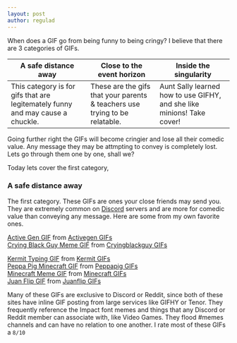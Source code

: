 ```yaml
---
layout: post
author: regulad
---
```

When does a GIF go from being funny to being cringy? I believe that there are 3 categories of GIFs.

A safe distance away | Close to the event horizon | Inside the singularity
--- | --- | ---
This category is for gifs that are legitemately funny and may cause a chuckle. | These are the gifs that your parents & teachers use trying to be relatable. | Aunt Sally learned how to use GIFHY, and she like minions! Take cover!

Going further right the GIFs will become cringier and lose all their comedic value. Any message they may be attmpting to convey is completely lost. Lets go through them one by one, shall we?

Today lets cover the first category,

### A safe distance away

The first category. These GIFs are ones your close friends may send you. They are extremely common on [Discord](/discord) servers and are more for comedic value than conveying any message. Here are some from my own favorite ones.

<div class="tenor-gif-embed" data-postid="19015568" data-share-method="host" data-width="60%" data-aspect-ratio="1.0"><a href="https://tenor.com/view/active-gen-gif-19015568">Active Gen GIF</a> from <a href="https://tenor.com/search/activegen-gifs">Activegen GIFs</a></div><script type="text/javascript" async src="https://tenor.com/embed.js"></script>

<div class="tenor-gif-embed" data-postid="11746329" data-share-method="host" data-width="60%" data-aspect-ratio="0.982142857142857"><a href="https://tenor.com/view/crying-black-guy-meme-sad-gif-11746329">Crying Black Guy Meme GIF</a> from <a href="https://tenor.com/search/cryingblackguy-gifs">Cryingblackguy GIFs</a></div><script type="text/javascript" async src="https://tenor.com/embed.js"></script>

<p><div class="tenor-gif-embed" data-postid="4851885" data-share-method="host" data-width="60%" data-aspect-ratio="1.7913669064748199"><a href="https://tenor.com/view/kermit-typing-essay-school-smart-gif-4851885">Kermit Typing GIF</a> from <a href="https://tenor.com/search/kermit-gifs">Kermit GIFs</a></div><script type="text/javascript" async src="https://tenor.com/embed.js"></script>

<div class="tenor-gif-embed" data-postid="14960039" data-share-method="host" data-width="60%" data-aspect-ratio="1.7785714285714287"><a href="https://tenor.com/view/peppa-pig-minecraft-meme-peppa-pig-minecraft-meme-gif-14960039">Peppa Pig Minecraft GIF</a> from <a href="https://tenor.com/search/peppapig-gifs">Peppapig GIFs</a></div><script type="text/javascript" async src="https://tenor.com/embed.js"></script>

<div class="tenor-gif-embed" data-postid="18131334" data-share-method="host" data-width="60%" data-aspect-ratio="0.9558232931726907"><a href="https://tenor.com/view/minecraft-meme-gif-18131334">Minecraft Meme GIF</a> from <a href="https://tenor.com/search/minecraft-gifs">Minecraft GIFs</a></div><script type="text/javascript" async src="https://tenor.com/embed.js"></script>

<div class="tenor-gif-embed" data-postid="18577803" data-share-method="host" data-width="60%" data-aspect-ratio="0.7991967871485944"><a href="https://tenor.com/view/juan-flip-gif-18577803">Juan Flip GIF</a> from <a href="https://tenor.com/search/juanflip-gifs">Juanflip GIFs</a></div><script type="text/javascript" async src="https://tenor.com/embed.js"></script>

Many of these GIFs are exclusive to Discord or Reddit, since both of these sites have inline GIF posting from large services like GIFHY or Tenor. They frequently reference the Impact font memes and things that any Discord or Reddit member can associate with, like Video Games. They flood #memes channels and can have no relation to one another. I rate most of these GIFs a `8/10`
